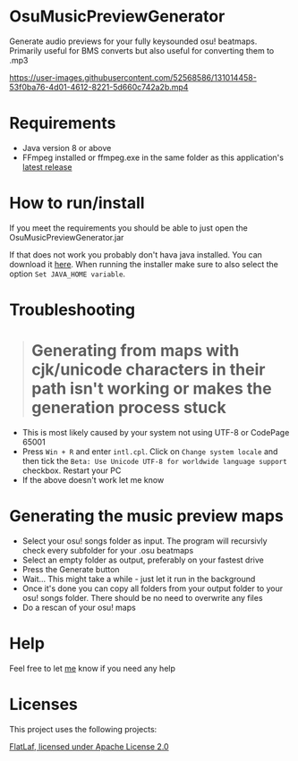# OsuMusicPreviewGenerator
Generate audio previews for your fully keysounded osu! beatmaps. Primarily useful for BMS converts but also useful for converting them to .mp3

https://user-images.githubusercontent.com/52568586/131014458-53f0ba76-4d01-4612-8221-5d660c742a2b.mp4

# Requirements
- Java version 8 or above
- FFmpeg installed or ffmpeg.exe in the same folder as this application's [latest release](https://github.com/LuzianU/OsuMusicPreviewGenerator/releases/latest)

# How to run/install
If you meet the requirements you should be able to just open the OsuMusicPreviewGenerator.jar

If that does not work you probably don't hava java installed. You can download it [here](https://adoptopenjdk.net/?variant=openjdk8&jvmVariant=hotspot). When running the installer make sure to also select the option `Set JAVA_HOME variable`.

# Troubleshooting
> # Generating from maps with cjk/unicode characters in their path isn't working or makes the generation process stuck
  - This is most likely caused by your system not using UTF-8 or CodePage 65001
  - Press `Win + R` and enter `intl.cpl`. Click on `Change system locale` and then tick the `Beta: Use Unicode UTF-8 for worldwide language support` checkbox. Restart your PC
  - If the above doesn't work let me know

# Generating the music preview maps
- Select your osu! songs folder as input. The program will recursivly check every subfolder for your .osu beatmaps
- Select an empty folder as output, preferably on your fastest drive
- Press the Generate button
- Wait... This might take a while - just let it run in the background
- Once it's done you can copy all folders from your output folder to your osu! songs folder. There should be no need to overwrite any files
- Do a rescan of your osu! maps

# Help
Feel free to let [me](https://osu.ppy.sh/users/7350956) know if you need any help

# Licenses
This project uses the following projects:

[FlatLaf](https://github.com/JFormDesigner/FlatLaf),[ licensed under Apache License 2.0](https://github.com/JFormDesigner/FlatLaf/blob/main/LICENSE)
